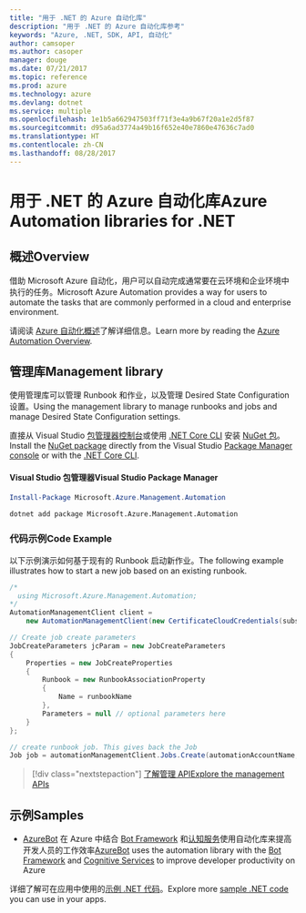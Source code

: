 ```yaml
---
title: "用于 .NET 的 Azure 自动化库"
description: "用于 .NET 的 Azure 自动化库参考"
keywords: "Azure, .NET, SDK, API, 自动化"
author: camsoper
ms.author: casoper
manager: douge
ms.date: 07/21/2017
ms.topic: reference
ms.prod: azure
ms.technology: azure
ms.devlang: dotnet
ms.service: multiple
ms.openlocfilehash: 1e1b5a662947503ff71f3e4a9b67f20a1e2d5f87
ms.sourcegitcommit: d95a6ad3774a49b16f652e40e7860e47636c7ad0
ms.translationtype: HT
ms.contentlocale: zh-CN
ms.lasthandoff: 08/28/2017
---
```

# <a name="azure-automation-libraries-for-net"></a><span data-ttu-id="e1274-104">用于 .NET 的 Azure 自动化库</span><span class="sxs-lookup"><span data-stu-id="e1274-104">Azure Automation libraries for .NET</span></span>

## <a name="overview"></a><span data-ttu-id="e1274-105">概述</span><span class="sxs-lookup"><span data-stu-id="e1274-105">Overview</span></span>

<span data-ttu-id="e1274-106">借助 Microsoft Azure 自动化，用户可以自动完成通常要在云环境和企业环境中执行的任务。</span><span class="sxs-lookup"><span data-stu-id="e1274-106">Microsoft Azure Automation provides a way for users to automate the tasks that are commonly performed in a cloud and enterprise environment.</span></span> 

<span data-ttu-id="e1274-107">请阅读 [Azure 自动化概述](/azure/automation/automation-intro)了解详细信息。</span><span class="sxs-lookup"><span data-stu-id="e1274-107">Learn more by reading the [Azure Automation Overview](/azure/automation/automation-intro).</span></span>

## <a name="management-library"></a><span data-ttu-id="e1274-108">管理库</span><span class="sxs-lookup"><span data-stu-id="e1274-108">Management library</span></span>

<span data-ttu-id="e1274-109">使用管理库可以管理 Runbook 和作业，以及管理 Desired State Configuration 设置。</span><span class="sxs-lookup"><span data-stu-id="e1274-109">Using the management library to manage runbooks and jobs and manage Desired State Configuration settings.</span></span>

<span data-ttu-id="e1274-110">直接从 Visual Studio [包管理器控制台][PackageManager]或使用 [.NET Core CLI][DotNetCLI] 安装 [NuGet 包](https://www.nuget.org/packages/Microsoft.Azure.Management.Automation)。</span><span class="sxs-lookup"><span data-stu-id="e1274-110">Install the [NuGet package](https://www.nuget.org/packages/Microsoft.Azure.Management.Automation) directly from the Visual Studio [Package Manager console][PackageManager] or with the [.NET Core CLI][DotNetCLI].</span></span>

#### <a name="visual-studio-package-manager"></a><span data-ttu-id="e1274-111">Visual Studio 包管理器</span><span class="sxs-lookup"><span data-stu-id="e1274-111">Visual Studio Package Manager</span></span>

```powershell
Install-Package Microsoft.Azure.Management.Automation
```

```bash
dotnet add package Microsoft.Azure.Management.Automation
```

### <a name="code-example"></a><span data-ttu-id="e1274-112">代码示例</span><span class="sxs-lookup"><span data-stu-id="e1274-112">Code Example</span></span>

<span data-ttu-id="e1274-113">以下示例演示如何基于现有的 Runbook 启动新作业。</span><span class="sxs-lookup"><span data-stu-id="e1274-113">The following example illustrates how to start a new job based on an existing runbook.</span></span>

```csharp
/*
  using Microsoft.Azure.Management.Automation;
*/
AutomationManagementClient client =
    new AutomationManagementClient(new CertificateCloudCredentials(subscriptionId, cert));

// Create job create parameters
JobCreateParameters jcParam = new JobCreateParameters
{
    Properties = new JobCreateProperties
    {
        Runbook = new RunbookAssociationProperty
        {
            Name = runbookName
        },
        Parameters = null // optional parameters here
    }
};

// create runbook job. This gives back the Job
Job job = automationManagementClient.Jobs.Create(automationAccountName, jcParam).Job;
```

> [!div class="nextstepaction"]
> [<span data-ttu-id="e1274-114">了解管理 API</span><span class="sxs-lookup"><span data-stu-id="e1274-114">Explore the management APIs</span></span>](/dotnet/api/overview/azure/automation/management)

## <a name="samples"></a><span data-ttu-id="e1274-115">示例</span><span class="sxs-lookup"><span data-stu-id="e1274-115">Samples</span></span>

* <span data-ttu-id="e1274-116">[AzureBot](https://github.com/Microsoft/AzureBot) 在 Azure 中结合 [Bot Framework](https://docs.microsoft.com/bot-framework/) 和[认知服务](/cognitive-services)使用自动化库来提高开发人员的工作效率</span><span class="sxs-lookup"><span data-stu-id="e1274-116">[AzureBot](https://github.com/Microsoft/AzureBot) uses the automation library with the [Bot Framework](https://docs.microsoft.com/bot-framework/) and [Cognitive Services](/cognitive-services) to improve developer productivity on Azure</span></span>

<span data-ttu-id="e1274-117">详细了解可在应用中使用的[示例 .NET 代码](https://azure.microsoft.com/resources/samples/?platform=dotnet)。</span><span class="sxs-lookup"><span data-stu-id="e1274-117">Explore more [sample .NET code](https://azure.microsoft.com/resources/samples/?platform=dotnet) you can use in your apps.</span></span>

[PackageManager]: https://docs.microsoft.com/nuget/tools/package-manager-console
[DotNetCLI]: https://docs.microsoft.com/dotnet/core/tools/dotnet-add-package
